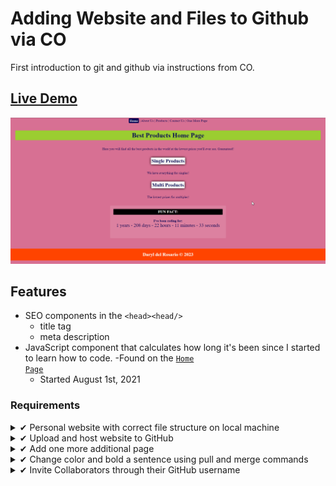 # Adding Website and Files to Github via CO
First introduction to git and github via instructions from CO.

## <a href="https://daryldelrosario.github.io/co-usegithub_pro-five/">Live Demo</a>

<kbd><a href="https://daryldelrosario.github.io/co-usegithub_pro-five/"><img src="./media/co_pro-five_ld.gif" alt="live demo gif"></a></kbd>

## Features
- SEO components in the <code>&lt;head&gt;&lt;head/&gt;</code>
    - title tag
    - meta description
- JavaScript component that calculates how long it's been since I started to learn how to code. 
    -Found on the <a href="https://daryldelrosario.github.io/co-usegithub_pro-five/index.html"><code>Home Page</code></a>
    - Started August 1st, 2021

### Requirements
<details>
    <summary>&#10004; Personal website with correct file structure on local machine</summary>

- [x] one <a href="https://daryldelrosario.github.io/co-usegithub_pro-five/index.html">index.html</a> page
    - contains meta tags and all HTML documents linked appropriately
- [x] three other pages linked
    - <a href="https://daryldelrosario.github.io/co-usegithub_pro-five/about-us.html">about-us.html</a>
    - <a href="https://daryldelrosario.github.io/co-usegithub_pro-five/contact-us.html">contact-us.html</a>
    - <a href="https://daryldelrosario.github.io/co-usegithub_pro-five/products/products.html">products.html</a>
    <details>
    <summary>EXTENDED</summary>

    - <a href="https://daryldelrosario.github.io/co-usegithub_pro-five/one-more.html">single-products.html</a>
    - <a href="https://daryldelrosario.github.io/co-usegithub_pro-five/products/multiple-products.html">multiple-products.html</a>
    </details>

- [x] one css and one optional javascript file
    - <a href="https://github.com/daryldelrosario/co-usegithub_pro-five/blob/main/css/main.css">main.css</a>
    - <a href="https://github.com/daryldelrosario/co-usegithub_pro-five/blob/main/js/main.js">main.js</a>

- [x] At least two images on any page of your choice
    - <a href="https://daryldelrosario.github.io/co-usegithub_pro-five/one-more.html">Image One</a>
    - <a href="https://daryldelrosario.github.io/co-usegithub_pro-five/products/multiple-products.html">Image Two</a>
    </details>
</details>

<details>
    <summary>&#10004; Upload and host website to GitHub</summary>

- <a href="https://daryldelrosario.github.io/co-usegithub_pro-five/">Live Demo deployed via Github</a>
</details>

<details>
    <summary>&#10004; Add one more additional page</summary>

- <a href="https://daryldelrosario.github.io/co-usegithub_pro-five/one-more.html">one-more.html</a>
</details>

<details>
    <summary>&#10004; Change color and bold a sentence using pull and merge commands</summary>

- <code>p element</code> with black background and white text on <a href="https://daryldelrosario.github.io/co-usegithub_pro-five/one-more.html">One More Page</a>
- <a href="https://github.com/daryldelrosario/co-usegithub_pro-five/pull/1">Merged and Pulled via GitHub</a>
</details>

<details>
    <summary>&#10004; Invite Collaborators through their GitHub username</summary>

- Invited TA <a href="https://github.com/uzairdanish">@uzairdanish</a>
</details>
